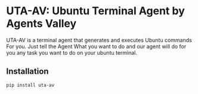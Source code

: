 # UTA-AV: Ubuntu Terminal Agent by Agents Valley

UTA-AV is a terminal agent that generates and executes Ubuntu commands For you. Just tell the Agent What you want to do and our agent will do for you any task you want to do on your ubuntu terminal.

## Installation

```bash
pip install uta-av
